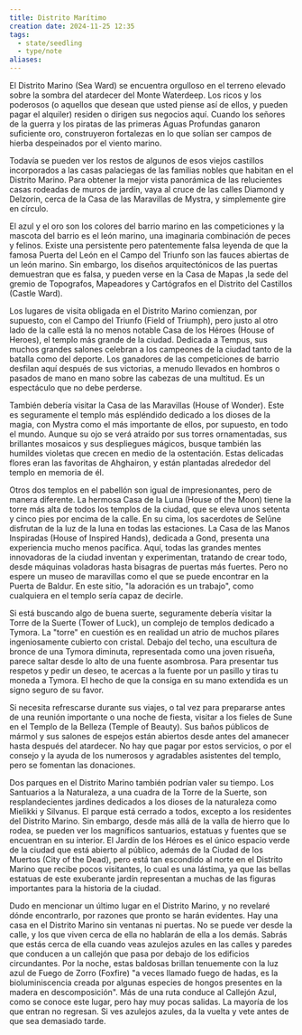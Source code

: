 ```yaml
---
title: Distrito Marítimo
creation date: 2024-11-25 12:35
tags:
  - state/seedling
  - type/note
aliases:
---
```


El Distrito Marino (Sea Ward) se encuentra orgulloso en el terreno elevado sobre la sombra del atardecer del Monte Waterdeep. Los ricos y los poderosos (o aquellos que desean que usted piense así de ellos, y pueden pagar el alquiler) residen o dirigen sus negocios aquí.
Cuando los señores de la guerra y los piratas de las primeras Aguas Profundas ganaron suficiente oro, construyeron fortalezas en lo que solían ser campos de hierba despeinados por el viento marino.

Todavía se pueden ver los restos de algunos de esos viejos castillos incorporados a las casas palaciegas de las familias nobles que habitan en el Distrito Marino. Para obtener la mejor vista panorámica de las relucientes casas rodeadas de muros de jardín, vaya al cruce de las calles Diamond y Delzorin, cerca de la Casa de las Maravillas de Mystra, y simplemente gire en círculo.

El azul y el oro son los colores del barrio marino en las competiciones y la mascota del barrio es el león marino, una imaginaria combinación de peces y felinos. Existe una persistente pero patentemente falsa leyenda de que la famosa Puerta del León en el Campo del Triunfo son las fauces abiertas de un león marino. Sin embargo, los diseños arquitectónicos de las puertas demuestran que es falsa, y pueden verse en la Casa de Mapas ,la sede del gremio de Topografos, Mapeadores y Cartógrafos en el Distrito del Castillos (Castle Ward).

Los lugares de visita obligada en el Distrito Marino comienzan, por supuesto, con el Campo del Triunfo (Field of Triumph), pero justo al otro lado de la calle está la no menos notable Casa de los Héroes (House of Heroes), el templo más grande de la ciudad. Dedicada a Tempus, sus muchos grandes salones celebran a los campeones de la ciudad tanto de la batalla como del deporte. Los ganadores de las competiciones de barrio desfilan aquí después de sus victorias, a menudo llevados en hombros o pasados de mano en mano sobre las cabezas de una multitud. Es un espectáculo que no debe perderse.

También debería visitar la Casa de las Maravillas (House of Wonder). Este es seguramente el templo más espléndido dedicado a los dioses de la magia, con Mystra como el más importante de ellos, por supuesto, en todo el mundo. Aunque su ojo se verá atraído por sus torres ornamentadas, sus brillantes mosaicos y sus despliegues mágicos, busque también las humildes violetas que crecen en medio de la ostentación. Estas delicadas flores eran las favoritas de Ahghairon, y están plantadas alrededor del templo en memoria de él.

Otros dos templos en el pabellón son igual de impresionantes, pero de manera diferente. La hermosa Casa de la Luna (House of the Moon) tiene la torre más alta de todos los templos de la ciudad, que se eleva unos setenta y cinco pies por encima de la calle. En su cima, los sacerdotes de Selûne disfrutan de la luz de la luna en todas las estaciones. La Casa de las Manos Inspiradas (House of Inspired Hands), dedicada a Gond, presenta una experiencia
mucho menos pacífica. Aquí, todas las grandes mentes innovadoras de la ciudad inventan y experimentan, tratando de crear todo, desde máquinas voladoras hasta bisagras de puertas más fuertes. Pero no espere un museo de maravillas como el que se puede encontrar en la Puerta de Baldur. En este sitio, "la adoración es un trabajo", como cualquiera en el templo sería capaz de decirle.

Si está buscando algo de buena suerte, seguramente debería visitar la Torre de la Suerte (Tower of Luck), un complejo de templos dedicado a Tymora. La "torre" en cuestión es en realidad un atrio de muchos pilares ingeniosamente cubierto con cristal. Debajo del techo, una  escultura de bronce de una Tymora diminuta, representada como una joven risueña, parece saltar desde lo alto de una fuente asombrosa. Para presentar tus respetos y pedir un deseo, te acercas a la fuente por un pasillo y tiras tu moneda a Tymora. El hecho de que la consiga en su mano extendida es un signo seguro de su favor.

Si necesita refrescarse durante sus viajes, o tal vez para prepararse antes de una reunión importante o una noche de fiesta, visitar a los fieles de Sune en el Templo de la Belleza
(Temple of Beauty). Sus baños públicos de mármol y sus salones de espejos están abiertos desde antes del amanecer hasta después del atardecer. No hay que pagar por estos servicios, o por el consejo y la ayuda de los numerosos y agradables asistentes del templo, pero se fomentan las donaciones.

Dos parques en el Distrito Marino también podrían valer su tiempo. Los Santuarios a la Naturaleza, a una cuadra de la Torre de la Suerte, son resplandecientes jardines dedicados a los dioses de la naturaleza como Mielikki y Silvanus. El parque está cerrado a todos, excepto a los residentes del Distrito Marino. Sin embargo, desde más allá de la valla de hierro que lo rodea, se pueden ver los magníficos santuarios, estatuas y fuentes que se encuentran en su interior. El Jardín de los Héroes es el único espacio verde de la ciudad que está abierto al público, además de la Ciudad de los Muertos (City of the Dead), pero está tan escondido al norte en el Distrito Marino que recibe pocos visitantes, lo cual es una lástima, ya que las bellas estatuas de este exuberante jardín representan a muchas de las figuras importantes para la historia de la ciudad.

Dudo en mencionar un último lugar en el Distrito Marino, y no revelaré dónde encontrarlo, por razones que pronto se harán evidentes. Hay una casa en el Distrito Marino sin ventanas ni puertas. No se puede ver desde la calle, y los que viven cerca de ella no hablarán de ella a los demás. Sabrás que estás cerca de ella cuando veas azulejos azules en las calles y paredes que conducen a un callejón que pasa por debajo de los edificios circundantes. Por la noche, estas baldosas brillan tenuemente con la luz azul de Fuego de Zorro (Foxfire) "a veces llamado fuego de hadas, es la bioluminiscencia creada por algunas especies de hongos presentes en la madera en descomposición". Más de una ruta conduce al Callejón Azul, como se conoce este lugar, pero hay muy pocas salidas. La mayoría de los que entran no regresan. Si ves azulejos azules, da la vuelta y vete antes de que sea demasiado tarde.